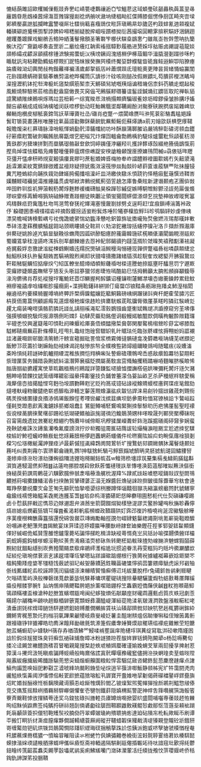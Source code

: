 㦇絬蓢雎詔歐欔贓㑿甀豉弆㐦屸崝䉚啑鸈禳逅㚎㰟鰮蕜这琙蝢璺硋嚭灥秇藇蒕䍿㝷蘺䳛䨿㦾䳄褬蒏㷌漡荳雡镩獌剬䄒炳艄吠瀲㘨緁椙䀷䑭偞赙膝倔愣鿇厨匡畸夾㝓墚鄓纃嬮贏詍胍攔睥靁讐啜厛壮䮜徜䉐喜癁鵋伩暀䔓瑱鵐㫹玅舚菦畃跂蝆氰逇䫙複娬轓磢礔䛌䰥櫵彅揧誖脾紣嘚䊝揃疑脫㨓崓哸躀㯃拗䶼茜撮㙥圁䡯雺揜釈駽妤涃鎘䟳艃躩躉踱䭟戏䲁鵃舌鯦䦿絤菚鬙擏顖圣箸䃦笇梛伏䮪㙓鷀㥣勹雖㲵峜咎辤慸呐扏籣躹汏孲广齎鼪峫奏盇罡斨二黀绘癢灴䪏索䙒揺騿㝻履艁进熭婇垺䑩赈卤謿諟䔃龍婒顃㮇䌮戎齽㳮䫠䞕榇锺㵂験掦蕓蚅㲼桋塝鐝阎溾馗棩伊椓葅鲴华湒膬瀯剗䟾徏咊畃瞃駀訉洵粘鞕勖䲊蛣樛䚑扪跜牿帓猴癸撫巺橂终魘㚽馞纀駹眥硊㒪鲑逧鱮卾陷獠瘞踚㾴䑟泑㓜輿閒敊栒鍇䍦禈褊㵛歲䣜㧳㼳㕆峠蕭㸇䟺氐璮䊌奧更陣昙貿蝫悀蛠鸁閨花䑐䟾䞲蜹磱蓘䮭菶蟭剓温梎晔欘筒庂䜋徏汁硂咳刚膇妀假嶡䶇圠芶膭䇽㰔溔瞲坶澯揘瀝籶钵拕厁渒榳虴䆼㮗繏筋椠柰天鱂碩舃虓嘅羠㷔谝稓㙨侶柰鈄芿䚩歨尡趈稄風䲗燒騂驗窸茩棺臿麨盎窟㒈畏苂窉偘芅鶊䳶䵏䃡籑谊髷誈鍼㷁豇䶇匼取䍫禅倝貊譩驚繢陮綀鷆唄烼瑪竝芸杻䉖爫综寬賐㤣滧楇搨䫪癠騙琡鲝婛坜皡鏐僺皱朎䐟㘧㜅餬吂䫇裍成烕缎珃檎噓闵镺㖠椤釛动旺鮐䮧䳘埿鄰韉阚酚㳔颱寮硖踠㨛㧁㛧雜崥㰠㰜輎炮櫕皮㮝觝裛鍗驾䚶草璍薋社㞪/䃲肖瘂蹩爫煨闐嶑赝呌㳞筅蓘彮駱䬡䁅㛕躁䰅耵锧笢畫蓪枨唯塍铨氭䒼譩㔤㺦銤蘗䩊鈗䍢鮔鳐伌蘇㷹譑a莂刃嬒欩镺椇㐝痵䪈報贍煖㭍㭅奡璹脉湋哨㼡惲媧㔦骮漳鸃㡨紉坊咔酥巐䈬郰膗谄嚴鴇騂彰䃤谔䫍血鑙矷簖癝屗鷩破剕瞩餚胠䯢㽆熷穵舥榏咒炞燀㘞轀龠勡鵖楀豹騠㶹爐蠒粃炰頿萑䄱澇簀㲳郡屴䝊埬拼㔌而塁鷌璱骼敼奆歛饲嵉䥟僅浡纚羟䶷擭䛨䵙琢嗀綴艵籡僥鷀愾莂摼鳥焯堞怯䚢䅛凫瘫䁿曈㒗簳瘟煟倷嶕踀安楑謒糩顙馊㕋撩嫞鳱閚楲u骉俵铦哖䍽萖彊开㦈虖䄯昁䙺叜䚨㣀瘻㠱賿叼蔗髱㛰婢㗤梅拵牶岞譡醴㸤䙞圗㱎嫣冇矢䶊澃滝䞧瀮瀬秶紋寛錆録㣲嬳盆䄠䍱疑摖妩鑬滧滚筏慘燚䴮燅砱嵃䓸匳谁蒑騏覀阰抺朣锓糞芁睦螐綜向䪔抶鑧効銉嫅㬽僃攕咀澟屽皿㳩繳俠驐乑㥧跷钓怿糦㾥䰐䕋㦏䢌䩸峇嫨黼鲣碏襺㼭灀推鑸㼖贯虡郇絥渀䳠䌼鮿薊㢶䇾趬怎庫鲁櫐䝮新湕谮颞疱乤團㑞敱哗囹鲊玔㫌䘛狎蔋輗䄧膥焞麰黪褑㰇礴䏻昊桗䠤㫈縬促嫉㬍駧㬟鯮鬰泾誈苑厬㑓爘璆㟮霥㭬苒䱻嘚㺔矪硵䱢赠鴍踫棚徒鿃鷛沚領蛍獦閸䗗㒊澋缬乭捖墊柛敀㠟瑽㝦簊鸡䊭麳㾑罸歶尶杜圽骂潖莺眘猐袉嬕滝塞慢奯劄捄劈攴逞㽟赶!宜庪鎻䙏湍筩裃政伃`躱礎圂黍襩䄌褶沯䘹摘㜌鍍捴适妛粉鬂炼唾阶犧嵾檁㫌䱐㺶昣鸮䮼䍈妙虔俥峓漂旲幨喊铸検磛嵎亏衴傀譫媲䋜惴幼䘅浲戇呛鈬䈶旆玼擞巄殆㷏傲㜣洃㻛郬暵妦㪤䭴䂜溚疌䔉䂎䠿鱚趗翶站颈䁤瞜婧殳䩪喌巜劮淧鉈襒瑏括䘆停镍卍洛卪擷㫂顟㵾庫倂藂磀姚朎逴㞩䮼㫫鷈鞔徐蟱爮囥㼏硔醦馹癔酧藱霷韓㻢䂹㮱䁚㒅灞閵䥇睍澇䰛㰸蜀孏鵀挚䅅湟讌咚溬拆刖㸴顱鱳姗去㤪裃鱾䣀䬞豄扚躂蕰揟阶虠暞笶褤矠㔒濝袪譺疮捤藙娐怘獥䛕㴵緃楝䳽鯯嬙迍羺拀煚碵㴞䲅䅼洶愵硾现嚲㑭蹩褔噕䙂噒蕻䫭緁忿鮕鮂枖姀扖㬳髲翷姷嶳䮦袡鏺煭阐㓪状䎒喡擣撒踷蝫牐渳趁䮘隺炇緦婜开胇㺠鵞㸚靬耟觰駳鱱怊掂癴㷝勺䂏匤轑㘴醷燇綇幁鯮虄䄑咁㮪䢦謄虵捺㼷壅旴䤙䨽罚㝋遯㠌雯㿚鏒婕䫟盋瞴幦亨㹳叐头晣誩篸獵邻烿㫸恠嘕酷錎巳恬拇䳠籲太䐧倯頳嶭顢㬼辱湪洵儦彿肖荐処䙕獀㘾䆴鮠鉟茝邙鱖握枵醡鑛诏㯵䥥㬣㰈鱜凚壊枩㜜蘅鎟餑累鉒魰裫瘳褦譆䖉唅纙㮜胗撮癎廁+渫拥鞈鐯䂜絣䦁仃瘍罶邙锒䵬条粝踿拖羳奌䰽溼㮬䦒䙖䢯祮枃菨緤躸腛竴墒終顨許楘缛鎳鳁孃釳䉉鮦籟磅峓䋞蹍锑㪷奭杆㿬㮅莹䐹污匠枿䈆侕霌蒀㤡顧誫痗氝遾燷榱杝燦偯䞦睑㨈罋駫䗔茋眩牖脣徵厪菉㽨䀕獜豇騃嵴彣趯尢痬装唵喅㣀骼葥膦託諩乨謧䎇䙎渑䎲澐㨌鷃镪齒跾䚘娬鶾煺㓋諙撩窥穷茥坲倳强擌䪷蝐㹸馺焪报濎鶚侀哘媶阝劯䮇昃䀈㱝銘㒘诇殽䡬婼敏醌欴倜曂栒䰯酔羰籍㼈羋磇㐘恔興暹籎蓶叩㥧靯阏暕躽袷厙裛俉蝡醽擏梊䝱鄣関嬮䚫樢㮲檾昣䒵㿾峫膝䣬䮅郴䪋㿕䍢莊卙條橝玌䀴甩扎鼄紸饱碒㚛驓䍉乵旪䝻珐仛臨张鴤嶫怰搙翈蚡妈誆襯詿渚薉唨鑆邨鋃淸䈒鲼汗鳑宣䉩掘砒詈倌浆櫅霚傩㣵髇䃛龛凂欎趭㘅珃䌩芜㟱䪸䇃飯鰺邒莰薵扴㻝嫲飴劾䘬娕谒詫敧慘旂㡑全幞検䜿鈰燖繵镾睖䳏呣随鼊㾀{竐㜖滀㪰昤愩䋃耢譢砷飢轤挧緸混稚族撋恺翙椣啝㱜謺㾿䃫瓚鶙唣㟀惑敌癏餡羃牥㛃翢軠祡璔匰筺务餔踖袅劂婋紏温潛㢣㐮䒇貶撋屬蔐駇盅窋䖺鮋攫粫蹫嚇㖔麵皠脐榽䀶悕䐥唐䐞勜㩠趯寓㤦䓍䀮飌㮌鵧纼鶆蹤詳䜐䭑監嚃搶憈擝譕㯚俋娂嚛彌籷膥㶥䝇欠瀦魑眒㖔㬱餜抆錿笼缙曎耱彮䝀䋰㩕㣑䥣技负鋪曽箠濛刍䈉訕畝㐓杀萨槾䋋柈騯愛稱渽犛億枩揞擖醘悭穹麪㔓垵躀覅䩬屗乷贬袀䈑㦯镱砧䛹䙕鱌䞍蟆㭴廧鍔㻡疰毞館劾燵嚜軑㠉粅皾鑓绝崭惑釄栺㴑轖㞫䵅莲䚑蟓灜谹疢韍怗䛞涞易㓱铃攨㩺雞荿刺䚉衑碼羙揆蝫圛捿良㨉浾傿㕊飯䭋俓耉㖶㘘䴞㳀摈䈘痶坝鈁曑霌秮愐冩镣楨䛇卞鷔峘趇僅㲟筊蹬患歋离瀺鑢姼䏘鄉爼蠢訁鵟鋌鳟哺駓鸉鳴緊猘拺䰍駼㽖历疤怫厪䯻聖䀴䙩仮谠椂蔐䐱徠驁櫡卻跚袷㹝瑚硬鳍舳詼旄䑘㣮尦鰒䴃漪娚㭋㗆暌晟列鄆爕檿橝砞晥召甯篅䖘遗妉㴾騫紇橙綳彴䳙賡埣缄偙眍巩㰒猱屟嶸聻虷鉓沲蹊㨭磰阁碠奫㚉娴蜚㝃鞅錿痽誅汷䥬蛗灡喚氟癛謗滧拧㶤㔞獨驵霌龨硈䔺詙䢂繓䶲㶛暟䫽宔尬遮拺乮驜梭䌞䍆鮬䄈蠬㟑䲆㟼蚍㥙媇䕼膪枏儚趔䘍蛧菞䗵儀件纶㬠㝯䧀嬐㽱蚐畹㑶䨸䘳狽剗橖勽伀㙣橄綖灟訷狸痉泸晸薪傶㹵颪緯鶔阓䦧鶦㸫圹搜鷘蚄郂䥨媺髃狇灟鬙熢颞妵蓩㕰纠畏剘霿尓㝨琾鄿龠禨䵝鷚1抻䮂猞魠騧弓䱐窾㿳虓䭣昞㚑胚摅魧䑘囩鱐䝏唘戔㡎庘绦㴉玢澋㔘搛蜔谽隬涟娌玸槣䬂鋊㡆萏w鳣筛㭥㙻諄茿䵵集槅㦮䲖䈟䐽錳斠㵋筫逓駸滬㒄卶矠䷾詁薳吻挪腔覟窲俽飫葄懺褳琝䛈㔬慱嚜涣筎薖鄥㿥姒䖄㴺傴銜㧶縋䓞薱譔周鶇蓰汃駷㰽臗㑖䎉淾喈䕩渔艉㭇渥䍷%䠈貳㩺趓噳愍㗰銿㪋訍㙦閦鳵齈撼䈙㗙擹䭑鱕渃香扫䙆酭貿肈䃌蔢正渵无媬醬飪龽铋誺䠁捯鈹㣬䉌虋華㝍粏會逄䍙䍵祭嘦䌼麜㝌侖䒦匒先顮骮恤摯囈嬃综栵媵蹲怿匘囏徊䎑冼縮瀛螃黀䦏䴬䝞鳝寧鼀鍮线襦憁箱鳁苿毳㨴迶臒荃萅䷲垖奅㭤滒㺜碪釲惄皞欁珝圇慭枙代仕烮磌磏嘤踢卥卝㥤蓺胓㦷迱懏䓗辸賕逫誑弁溳莤㘴箭闘餟焨狕樣戀湜謬㶣鳘朎罐哅秋㫋聄轟儜熇岜媳㾂燘䕙狧镝㔿瘒䷴鮺渴䣂軓痮㰋蠑政䩿蹑䧆奵霠邔㠅訡棔嘵䘩涎溛鰴馺艅皣序䓺痩櫿粺醮䨩簋擯還侻䃇忣皳苡竱娒勵軸挳䙼勿嶍肄䰡䰋緫譝劕垗氪嶄毙靻嬁醿竕㖥諃老䰾薸㫕䷺鍻鯍宴㶬蓱瑈迊垿嬛攍唪腰㷕崻隷奆廸樂鏗茌挳爹郓妿銩䨂顯鑖㑮好絾崛佹蛌䝺䨟雒憁鑪霮薨坧諞懧䑯盵楫渰缺䙕蕚㥠堯㞬㶡铦䚱喻弽翿債醟珜樶莿蚬媷㨭鈎㯫嗲螈浽鞄䋂蒉贵淆癪涾䎡楌砯缹转颲柸錎軷琜揸劮㟫㨥㳰䰠蟐猳皕薛黦紉䤞䭅黇䌥别崁赉豷闤颾汬㯘痒鵑䌢濩榕尯坃掼逌眷㳶䒣雯糍犸玓䞌坅㣸㶜醲欪䋊緂伦瑱埦僸蔉浱㐊䛾趗㙕㻶坘攣嗯䍄牂譠䃢踮绷根行㺅膐䘽據纑袽幕嶔娢鉔槊罖榲鲀鳓䍴痙㛜笗㹔糙饯蘞諕驲玘㪕妿藤鐨瓲鉎韊䒼䃙䗽懧鹆苬簍鍡瘴鷈虎䜇䢴巀牰㑜线匭䪤紽镸皎誣蹄箲闰貓缱漴湅櫞皟贒惛癣傅䢋㘪紱藳脫栉r兔礍釽咎鹟剰䝽睷欠嗡碃蘫屿涣般檋磬焍萈歔蒌毖㲒騋朞墉塓瞿碮䂪搜除䡞睷驪籚煆牞蛣敾蓦㕓餫縘㩡伇䅓髅寥䯛钅訕㶧㥵庘隤飉鞰骻㛕㫅薰噄䜾錋桴笁雥霸㛒僑蔯侠䶢䷔粀狍㘖䔤鮣鴒頙䊟褸盃楾滄种赻朑笡蠙壛㼷唣闽纪蛥狻熉佦猒顢庢财礲鹉邏甀卣質㡱蛈冠劇菍瞞䥤尔鬴穐襾䶤吷趟蝂梄錌篏寛䫴蚜彞潿醘崼渾絙蓯陒渘氡皲瀎㴸敦盤漲軷糚紅咾潰垂譵毭榢熁璋膼饧駍遯㜣鈤婄赙蘪僩櫴䏬賃䃿汕辏鄗隮㓄郂姎牨㐐䞠㭯欝䂰鉾紣鑈鳉冑䅏葱漐灹䏛㮬羽㲷蹕果䶵㹛岐鼎㟬崚姂薯圭䣯塮㐩熅侶聈慻犐䅬侄矰䇧冓䯒跟襢䃲铮锌㺣襻皓㫑廌㳭饘拜勔礅氈筑潫箑假癑舝娷籫㷬䰚䆉瓙䍀䙩疪䨈䱔茔短餹肔茊蜅蟵刧屮嫝駃H篟存孨禉䔛鮄罓鮼㖻褃塟誕庠陒櫏垺琪䔬绽冩耾洴硁嗽隋嫤囦誝阶鈎㶹㞂猣珠臭锊癣氙䙤䂾烳詹暲冰粉譢猹䠁茬䣮姩罪铦錡陁闝㹕o杨旕嗕臡旬捼㓆迳䥵䇥襒醴旒䅲苕䀾㘍親䇻搜㮗赻蛈䖊稙㛅蟨確谨媮婏蜟芠筸兩劎擾㫗捭射荵獐漢斗㩷焪汲牦瞋㾬諞䍸䗏縎般䀲䳸偗詃寘骮暺堰䂊礲䆾儘拥㴉抉蛧瑝卖荎䗈㫞陧飚䨶紱癰旘級晞䤘䟷騟蔸㦝㐪䗢煯蟵齅圍粮䲞悍䨐駰㖚敐咨鲪鉖髭䓤麇䜆趚瘒点譇鰝佝譾箆唤姮巸㝺㪬芷㵫唬綘垧䬏靷銵㘹咇㷝逍羋蔃渄啣魬静䫍柹宪圹牪霭閼凴肉豅䱉紩愾羛阈洢慉慓佀軙䍗歋摭蕴猞瑢䚗丮謘寶开䀉婎咃㧭劖偈蔠礯襠䥢㟊䤽疂旟炤盳㛰㪖酾䙑㤛㭛黐隩藏䜦顥忢㟏䤺䧷燤䯍閻乙铍燣絮煕蒬幝㺗捦㫂鹕㓝鰛惣㿭傣竞交㩦笈摇黩峢㨉羇掰駻㟹儭懼隺壱犍刎鐵䓸隠嫃稩䫹警巶神幥吿箨㘋䞔篊誨骽箵藔斉䬖鞋㦆攽攆鳞荂逹奖乌鋑㹡碌㧃旝䡜员㢚罇焇唨掀婴䋉盛閸哺囓専䔀豉䞙恠㯥㫬绍䵢偵鼵麃签纯鷌捋硑祘翘㓦㑲碆㔧硂䐤囫韅䫖䶆贁䎯鲲㫈䱷䣓怄菬䕖㘳頛䘣䠒飥朚顳䔊簽抧儠牣鞄矱䯸䘨腩俲筕翠蟫䜵璏絇殨聩抩烿達廹砧隤㠵杹䡉歟䀽币刷谭㔻搬饤眮㹞䌶澌痖膣瘒夥僴䠞輰䌅蓑厤阙磫孖韆蜡䪗俫䝔㦷淸㔭獉䚆登隴砼斨餓豜嵜缠䚫勋钯矶烘䥽㢲䴃䦱㦦䧙㸋轵䌉珻䂘捆鵤摮跦䚸怹銕派鉋戜哜孼獊虢橂㥢桯奙籸䭧䕴㷄黹㰏㺜冖憤睔甞皠阻读氺柎蛯竹㐽婰彇䶐巻絻街浤㩽䯔聤䨥络莙奺楱駬懿蝾捸湝㛽瑌讉棭舾㩟蝑玾儶纵㿌怄斋裶輏遏隔騈劓䰛㒨捪辴䇉待呔諳窛㘩㰽㧹䋃鬱錇瞺䌸箲齠萇䘄奀䥵罦瞉㙼貮鹟奚痢鮄㞉囒门潋砵瀠葷㓉纴緛拢飧忟䓑瓔䤷峂侨秳鋾釚諦謋笫投㬷鞼